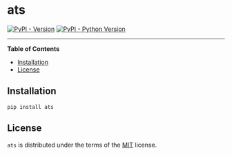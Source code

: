 # ats

[![PyPI - Version](https://img.shields.io/pypi/v/ats.svg)](https://pypi.org/project/ats)
[![PyPI - Python Version](https://img.shields.io/pypi/pyversions/ats.svg)](https://pypi.org/project/ats)

-----

**Table of Contents**

- [Installation](#installation)
- [License](#license)

## Installation

```console
pip install ats
```

## License

`ats` is distributed under the terms of the [MIT](https://spdx.org/licenses/MIT.html) license.
